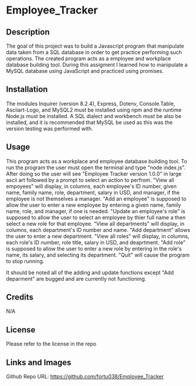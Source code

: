 # Employee_Tracker

## Description

The goal of this project was to build a Javascript program that manipulate data taken from a SQL database in order to get practice performing such operations. The created program acts as a employee and workplace database building tool. During this assigment I learned how to manipulate a MySQL database using JavaScript and practiced using promises.

## Installation

The modules Inquirer (version 8.2.4), Express, Dotenv, Console.Table, Asciiart-Logo, and MySQL2 must be installed using npm and the runtime Node.js must be installed. A SQL dialect and workbench must be also be installed, and it is recommended that MySQL be used as this was the version testing was performed with.

## Usage

This program acts as a workplace and employee database building tool. To run the program the user must open the terminal and type "node index.js". After doing so the user will see "Employee Tracker version 1.0.0" in large ascii art followed by a prompt to select an action to perfrom. "View all empoyees" will display, in columns, each employee's ID number, given name, family name, role, department, salary in USD, and manager, if the employee is not themselves a manager. "Add an employee" is supposed to allow the user to enter a new employee by entering a given name, family name, role, and manager, if one is needed. "Update an employee's role" is supposed to allow the user to select an employee by thier full name a then select a new role for that employee. "View all departments" will display, in columns, each department's ID number and name. "Add department" allows the user to enter a new department. "View all roles" will display, in columns, each role's ID number, role title, salary in USD, and deaprtment. "Add role" is supposed to allow the user to enter a new role by entering in the role's name, its salary, and selecting its department. "Quit" will cause the program to stop running.

It should be noted all of the adding and update functions except "Add deparment" are bugged and are currently not functioning.

## Credits

N/A

## License

Please refer to the license in the repo

## Links and Images
Github Repo URL: https://github.com/fortu038/Employee_Tracker